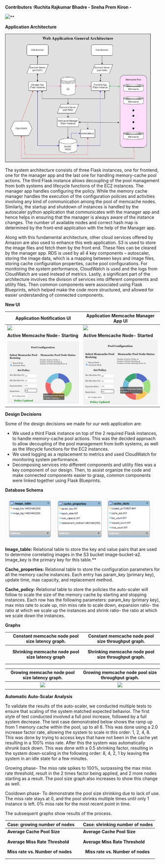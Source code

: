 ﻿**Contributors :Ruchita Rajkumar Bhadre -  Sneha Prem Kiron -**  

![](images/Aspose.Words.c569de92-2543-402b-9319-512a9f8ced73.001.png)**

**Application Architecture**  

![](images/Aspose.Words.c569de92-2543-402b-9319-512a9f8ced73.002.jpeg)

The system architecture consists of three Flask instances, one for frontend, one for the manager app and the last one for handling memory-cache pool actions. The third Flask instance allows decoupling of the pool management from both systems and lifecycle functions of the EC2 instances. The manager app handles configuring the policy. While the memory cache manager handles the execution of the configuration policies and activities involving any kind of communication among the pool of memcache nodes. Similarly, the startup and shutdown of instances is handled by the autoscaler python application that communicates with the manager app and hence helps in ensuring that the manager is always aware of the instance changes. The number of available nodes and correct hash map is determined by the front-end application with the help of the Manager app. 

Along with this fundamental architecture, other cloud services offered by Amazon are also used to enhance this web application. S3 is used to store the image files and fetch them by the front end. These files can be cleared by the manager app. RDS is used by all 4 key components – autoscaler, storing the image data, which is a mapping between keys and image files, storing cache configuration properties, cache pool configurations. For monitoring the system performance, CloudWatch is used and the logs from CloudWatch are used instead of metrics. Lastly, a significant part of the architecture involves the division of services into different components and utility files. Then common components were associated using Flask Blueprints, which helped make the code more structured, and allowed for easier understanding of connected components.  

**New UI**  



|**Application Notification UI** |**Application Memcache Manager App UI** |
| - | - |
|![](images/Aspose.Words.c569de92-2543-402b-9319-512a9f8ced73.003.png)|![](images/Aspose.Words.c569de92-2543-402b-9319-512a9f8ced73.004.png)|
|**Active Memcache Node- Starting** |**Active Memcache Node- Started** |
|![](images/Aspose.Words.c569de92-2543-402b-9319-512a9f8ced73.005.jpeg)|![](images/Aspose.Words.c569de92-2543-402b-9319-512a9f8ced73.006.jpeg)|

**Design Decisions**

Some of the design decisions we made for our web application are: 

- We used a third Flask instance on top of the 2 required Flask instances, to handle memory-cache pool actions. This was the decided approach to allow decoupling of the pool management from both systems, as well as the lifecycle functions for the EC2 instances. 
- We used logging as a replacement to metrics and used CloudWatch for monitoring system performance. 
- Decomposing services into different components and utility files was a key component of our design. Then, to assist organize the code and make connected components easier to grasp, common components were linked together using Flask Blueprints. 

**Database Schema** 

![](images/Aspose.Words.c569de92-2543-402b-9319-512a9f8ced73.007.jpeg)

**Image\_table:** Relational table to store the key and value pairs that are used to determine correlating images in the S3 bucket image-bucket-a2. Image\_key is the primary key for this table.** 

**Cache\_properties:** Relational table to store the configuration parameters for all the memory cache instances. Each entry has param\_key (primary key), update time, max capacity, and replacement method. 

**Cache\_policy:** Relational table to store the policies the auto-scaler will follow to scale the size of the memory cache by starting and stopping instances. Each row has the following parameters: param\_key (primary key), max miss rate to scale up, min miss rate to scale down, expansion ratio- the ratio at which we scale up the instances and shrink ratio- the ratio at which we scale down the instances.

**Graphs** 



||**Constant memcache node pool size latency graph.** |**Constant memcache node pool size throughput graph.** |
| :- | :-: | :-: |
||||
||||
||**Shrinking memcache node pool size latency graph** |**Shrinking memcache node pool size throughput graph.** |
||||
||||

|**Growing memcache node pool size latency graph.** |**Growing memcache node pool size throughput graph.** |
| :-: | :-: |
|![](images/Aspose.Words.c569de92-2543-402b-9319-512a9f8ced73.008.png)|![](images/Aspose.Words.c569de92-2543-402b-9319-512a9f8ced73.009.png)|

**Automatic Auto-Scalar Analysis** 

To validate the results of the auto-scaler, we conducted multiple tests to ensure that scaling of the system matched expected behavior. The first style of test conducted involved a full pool increase, followed by a full system decrease. The test case demonstrated below shows the ramp up from 1 memory cache within the pool, up to all 8. This was done using a 2.0 increase factor rate, allowing the system to scale in this order: 1, 2, 4, 8. This was done by trying to access keys that have not been in the cache yet resulting in a 100% miss rate. After this the system was automatically shrunk back down. This was done with a 0.5 shrinking factor, resulting in the system down-scaling in the following order: 8, 4, 2, 1 by leaving the system in an idle state for a few minutes. 

Growing phase- The miss rate spikes to 100%, surpassing the max miss rate threshold, result in the 2 times factor being applied, and 2 more nodes starting as a result. The pool size graph also increases to show this change as well.  

Cooldown phase- To demonstrate the pool size shrinking due to lack of use. The miss rate stays at 0, and the pool shrinks multiple times until only 1 instance is left. 0% miss rate for the most recent point in time. 

The subsequent graphs show results of the process. 

|**Case: growing number of nodes** ||**Case: shrinking number of nodes** |
| - | :- | - |
|**Average Cache Pool Size** ||**Average Cache Pool Size** |
||||
||||
|**Average Miss Rate Threshold** ||**Average Miss Rate Threshold** |
||||
||||
|**Miss rate vs. Number of nodes** ||` `**Miss rate vs. Number of nodes** |
||||
||||
